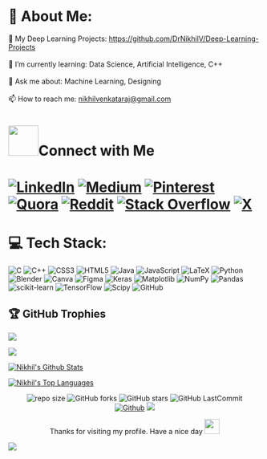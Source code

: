 # 💫 About Me:
🔭 My Deep Learning Projects: https://github.com/DrNikhilV/Deep-Learning-Projects<br><br>
🌱 I’m currently learning: Data Science, Artificial Intelligence, C++<br><br>
💬 Ask me about: Machine Learning, Designing<br><br>
📫 How to reach me: nikhilvenkataraj@gmail.com


<!--Connect with me -->
<h1><img src= "https://media.giphy.com/media/v1.Y2lkPTc5MGI3NjExMjM5YmI1MTkzNzM2MzkwZTYwOGMwNGRlMzJkNDg0N2Y0NWUyN2UwOSZjdD1z/afn6ts3eRHxQ5pZtZ9/giphy.gif" width="60" height="60px">Connect with Me<h1>

[![LinkedIn](https://img.shields.io/badge/LinkedIn-%230077B5.svg?logo=linkedin&logoColor=white)](https://linkedin.com/in//in/nikhil-venkataraj-b97388258/) [![Medium](https://img.shields.io/badge/Medium-12100E?logo=medium&logoColor=white)](https://medium.com/@/@ancientfrosting421) [![Pinterest](https://img.shields.io/badge/Pinterest-%23E60023.svg?logo=Pinterest&logoColor=white)](https://pinterest.com//ancientfrosting421/) [![Quora](https://img.shields.io/badge/Quora-%23B92B27.svg?logo=Quora&logoColor=white)](https://quora.com/profile//profile/Nikhil-V-167) [![Reddit](https://img.shields.io/badge/Reddit-%23FF4500.svg?logo=Reddit&logoColor=white)](https://reddit.com/user//user/AncientFrosting421/) [![Stack Overflow](https://img.shields.io/badge/-Stackoverflow-FE7A16?logo=stack-overflow&logoColor=white)](https://stackoverflow.com/users//users/25057962/nikhil-v?tab=profile) [![X](https://img.shields.io/badge/X-black.svg?logo=X&logoColor=white)](https://x.com//Anciente007) 

 
# 💻 Tech Stack:
![C](https://img.shields.io/badge/c-%2300599C.svg?style=for-the-badge&logo=c&logoColor=white) ![C++](https://img.shields.io/badge/c++-%2300599C.svg?style=for-the-badge&logo=c%2B%2B&logoColor=white) ![CSS3](https://img.shields.io/badge/css3-%231572B6.svg?style=for-the-badge&logo=css3&logoColor=white) ![HTML5](https://img.shields.io/badge/html5-%23E34F26.svg?style=for-the-badge&logo=html5&logoColor=white) ![Java](https://img.shields.io/badge/java-%23ED8B00.svg?style=for-the-badge&logo=openjdk&logoColor=white) ![JavaScript](https://img.shields.io/badge/javascript-%23323330.svg?style=for-the-badge&logo=javascript&logoColor=%23F7DF1E) ![LaTeX](https://img.shields.io/badge/latex-%23008080.svg?style=for-the-badge&logo=latex&logoColor=white) ![Python](https://img.shields.io/badge/python-3670A0?style=for-the-badge&logo=python&logoColor=ffdd54) ![Blender](https://img.shields.io/badge/blender-%23F5792A.svg?style=for-the-badge&logo=blender&logoColor=white) ![Canva](https://img.shields.io/badge/Canva-%2300C4CC.svg?style=for-the-badge&logo=Canva&logoColor=white) ![Figma](https://img.shields.io/badge/figma-%23F24E1E.svg?style=for-the-badge&logo=figma&logoColor=white) ![Keras](https://img.shields.io/badge/Keras-%23D00000.svg?style=for-the-badge&logo=Keras&logoColor=white) ![Matplotlib](https://img.shields.io/badge/Matplotlib-%23ffffff.svg?style=for-the-badge&logo=Matplotlib&logoColor=black) ![NumPy](https://img.shields.io/badge/numpy-%23013243.svg?style=for-the-badge&logo=numpy&logoColor=white) ![Pandas](https://img.shields.io/badge/pandas-%23150458.svg?style=for-the-badge&logo=pandas&logoColor=white) ![scikit-learn](https://img.shields.io/badge/scikit--learn-%23F7931E.svg?style=for-the-badge&logo=scikit-learn&logoColor=white) ![TensorFlow](https://img.shields.io/badge/TensorFlow-%23FF6F00.svg?style=for-the-badge&logo=TensorFlow&logoColor=white) ![Scipy](https://img.shields.io/badge/SciPy-%230C55A5.svg?style=for-the-badge&logo=scipy&logoColor=%white) ![GitHub](https://img.shields.io/badge/github-%23121011.svg?style=for-the-badge&logo=github&logoColor=white)

## 🏆 GitHub Trophies
![](https://github-profile-trophy.vercel.app/?username=DrNikhilV&theme=oldie&no-frame=false&no-bg=true&margin-w=4)

<img src = "https://github-readme-activity-graph.vercel.app/graph?username=DrNikhilV&theme=merko"/>

 <a href="https://github.com/DrNikhilV/github-readme-stats"><img alt="Nikhil's Github Stats" src="https://github-readme-stats.vercel.app/api?username=DrNikhilV&show_icons=true&count_private=true&theme=react&hide_border=true&bg_color=000000" /></a>
 
  <a href="https://github.com/DrNikhilV/github-readme-stats"><img alt="Nikhil's Top Languages" src="https://github-readme-stats.vercel.app/api/top-langs/?username=DrNikhilV&langs_count=20&count_private=true&layout=compact&theme=react&hide_border=true&bg_color=000000" /></a>

<!--Github Data -->
<div align="center">
 
![repo size](https://img.shields.io/github/repo-size/DrNikhilV/DrNikhilV?label=Repo%20Size&style=for-the-badge&labelColor=black&color=20bf6b)
![GitHub forks](https://img.shields.io/github/forks/DrNikhilV/DrNikhilV?&labelColor=black&color=0fb9b1&style=for-the-badge)
![GitHub stars](https://img.shields.io/github/stars/DrNikhilV/DrNikhilV?&labelColor=black&color=f7b731&style=for-the-badge)
![GitHub LastCommit](https://img.shields.io/github/last-commit/DrNikhilV/DrNikhilV?logo=github&labelColor=black&color=d1d8e0&style=for-the-badge)
 <br>
[![Github](https://img.shields.io/github/followers/DrNikhilV?label=Follow&style=social)](https://github.com/DrNikhilV)
![](./profile-3d-contrib/profile-green-animate.svg)
</div>

<div align="center">
<p> Thanks for visiting my profile. Have a nice day  <img src="https://github.com/TheDudeThatCode/TheDudeThatCode/blob/master/Assets/Hi.gif" width="30"></p>
</div>

[![](https://visitcount.itsvg.in/api?id=DrNikhilV&icon=6&color=1)](https://visitcount.itsvg.in)
